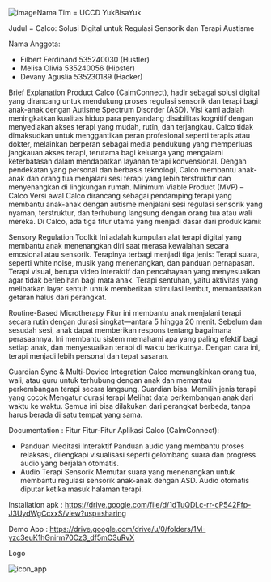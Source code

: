 ![image](https://github.com/user-attachments/assets/f79b50b8-b256-45de-a787-185e5a140af2)Nama Tim = UCCD YukBisaYuk

Judul = Calco: Solusi Digital untuk Regulasi Sensorik dan Terapi Austisme

Nama Anggota:

- Filbert Ferdinand 535240030 (Hustler)
- Melisa Olivia 535240056 (Hipster)
- Devany Aguslia 535230189 (Hacker)


Brief Explanation Product
Calco (CalmConnect), hadir sebagai solusi digital yang dirancang untuk mendukung proses regulasi sensorik dan terapi bagi anak-anak dengan Autisme Spectrum Disorder (ASD). Visi kami adalah meningkatkan kualitas hidup para penyandang disabilitas kognitif dengan menyediakan akses terapi yang mudah, rutin, dan terjangkau. Calco tidak dimaksudkan untuk menggantikan peran profesional seperti terapis atau dokter, melainkan berperan sebagai media pendukung yang memperluas jangkauan akses terapi, terutama bagi keluarga yang mengalami keterbatasan dalam mendapatkan layanan terapi konvensional. Dengan pendekatan yang personal dan berbasis teknologi, Calco membantu anak-anak dan orang tua menjalani sesi terapi yang lebih terstruktur dan menyenangkan di lingkungan rumah. Minimum Viable Product (MVP) – Calco Versi awal Calco dirancang sebagai pendamping terapi yang membantu anak-anak dengan autisme menjalani sesi regulasi sensorik yang nyaman, terstruktur, dan terhubung langsung dengan orang tua atau wali mereka. Di Calco, ada tiga fitur utama yang menjadi dasar dari produk kami:

Sensory Regulation Toolkit Ini adalah kumpulan alat terapi digital yang membantu anak menenangkan diri saat merasa kewalahan secara emosional atau sensorik. Terapinya terbagi menjadi tiga jenis: Terapi suara, seperti white noise, musik yang menenangkan, dan panduan pernapasan. Terapi visual, berupa video interaktif dan pencahayaan yang menyesuaikan agar tidak berlebihan bagi mata anak. Terapi sentuhan, yaitu aktivitas yang melibatkan layar sentuh untuk memberikan stimulasi lembut, memanfaatkan getaran halus dari perangkat.

Routine-Based Microtherapy Fitur ini membantu anak menjalani terapi secara rutin dengan durasi singkat—antara 5 hingga 20 menit. Sebelum dan sesudah sesi, anak dapat memberikan respons tentang bagaimana perasaannya. Ini membantu sistem memahami apa yang paling efektif bagi setiap anak, dan menyesuaikan terapi di waktu berikutnya. Dengan cara ini, terapi menjadi lebih personal dan tepat sasaran.

Guardian Sync & Multi-Device Integration Calco memungkinkan orang tua, wali, atau guru untuk terhubung dengan anak dan memantau perkembangan terapi secara langsung. Guardian bisa: Memilih jenis terapi yang cocok Mengatur durasi terapi Melihat data perkembangan anak dari waktu ke waktu. Semua ini bisa dilakukan dari perangkat berbeda, tanpa harus berada di satu tempat yang sama.

Documentation :
Fitur
Fitur-Fitur Aplikasi Calco (CalmConnect):
- Panduan Meditasi Interaktif Panduan audio yang membantu proses relaksasi, dilengkapi visualisasi seperti gelombang suara dan progress audio yang berjalan otomatis.
- Audio Terapi Sensorik Memutar suara yang menenangkan untuk membantu regulasi sensorik anak-anak dengan ASD. Audio otomatis diputar ketika masuk halaman terapi.

Installation apk :
https://drive.google.com/file/d/1dTuQDLc-rr-cP542Ffp-J3UydWgCcxxS/view?usp=sharing

Demo App :
https://drive.google.com/drive/u/0/folders/1M-yzc3euK1hGnirm70Cz3_df5mC3uRvX

Logo

![icon_app](https://github.com/user-attachments/assets/7dd2755e-fbf3-4d91-bcab-74d43e231cf1)

